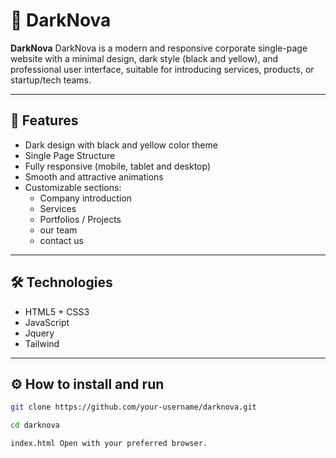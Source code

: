 # 🌌 DarkNova

**DarkNova** DarkNova is a modern and responsive corporate single-page website with a minimal design, dark style (black and yellow), and professional user interface, suitable for introducing services, products, or startup/tech teams.

---

## 🎨 Features

- Dark design with black and yellow color theme
- Single Page Structure
- Fully responsive (mobile, tablet and desktop)
- Smooth and attractive animations
- Customizable sections:
  - Company introduction
  - Services
  - Portfolios / Projects
  - our team
  - contact us

---

## 🛠️ Technologies

- HTML5 + CSS3
- JavaScript
- Jquery
- Tailwind
---

## ⚙️ How to install and run

```bash
git clone https://github.com/your-username/darknova.git

cd darknova

index.html Open with your preferred browser.
